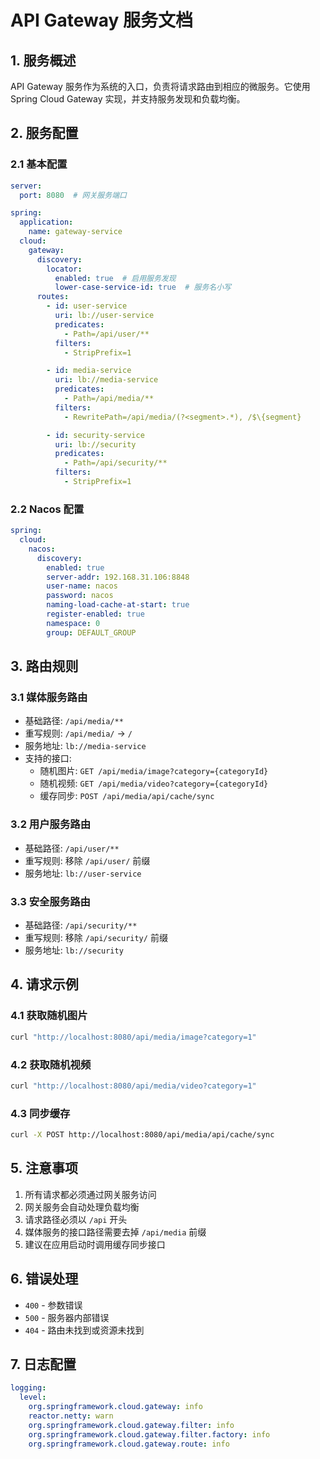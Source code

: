# API Gateway 服务文档

## 1. 服务概述
API Gateway 服务作为系统的入口，负责将请求路由到相应的微服务。它使用 Spring Cloud Gateway 实现，并支持服务发现和负载均衡。

## 2. 服务配置

### 2.1 基本配置
```yaml
server:
  port: 8080  # 网关服务端口

spring:
  application:
    name: gateway-service
  cloud:
    gateway:
      discovery:
        locator:
          enabled: true  # 启用服务发现
          lower-case-service-id: true  # 服务名小写
      routes:
        - id: user-service
          uri: lb://user-service
          predicates:
            - Path=/api/user/**
          filters:
            - StripPrefix=1

        - id: media-service
          uri: lb://media-service
          predicates:
            - Path=/api/media/**
          filters:
            - RewritePath=/api/media/(?<segment>.*), /$\{segment}

        - id: security-service
          uri: lb://security
          predicates:
            - Path=/api/security/**
          filters:
            - StripPrefix=1
```

### 2.2 Nacos 配置
```yaml
spring:
  cloud:
    nacos:
      discovery:
        enabled: true
        server-addr: 192.168.31.106:8848
        user-name: nacos
        password: nacos
        naming-load-cache-at-start: true
        register-enabled: true
        namespace: 0
        group: DEFAULT_GROUP
```

## 3. 路由规则

### 3.1 媒体服务路由
- 基础路径: `/api/media/**`
- 重写规则: `/api/media/` -> `/`
- 服务地址: `lb://media-service`
- 支持的接口:
  - 随机图片: `GET /api/media/image?category={categoryId}`
  - 随机视频: `GET /api/media/video?category={categoryId}`
  - 缓存同步: `POST /api/media/api/cache/sync`

### 3.2 用户服务路由
- 基础路径: `/api/user/**`
- 重写规则: 移除 `/api/user/` 前缀
- 服务地址: `lb://user-service`

### 3.3 安全服务路由
- 基础路径: `/api/security/**`
- 重写规则: 移除 `/api/security/` 前缀
- 服务地址: `lb://security`

## 4. 请求示例

### 4.1 获取随机图片
```bash
curl "http://localhost:8080/api/media/image?category=1"
```

### 4.2 获取随机视频
```bash
curl "http://localhost:8080/api/media/video?category=1"
```

### 4.3 同步缓存
```bash
curl -X POST http://localhost:8080/api/media/api/cache/sync
```

## 5. 注意事项
1. 所有请求都必须通过网关服务访问
2. 网关服务会自动处理负载均衡
3. 请求路径必须以 `/api` 开头
4. 媒体服务的接口路径需要去掉 `/api/media` 前缀
5. 建议在应用启动时调用缓存同步接口

## 6. 错误处理
- `400` - 参数错误
- `500` - 服务器内部错误
- `404` - 路由未找到或资源未找到

## 7. 日志配置
```yaml
logging:
  level:
    org.springframework.cloud.gateway: info
    reactor.netty: warn
    org.springframework.cloud.gateway.filter: info
    org.springframework.cloud.gateway.filter.factory: info
    org.springframework.cloud.gateway.route: info
```
